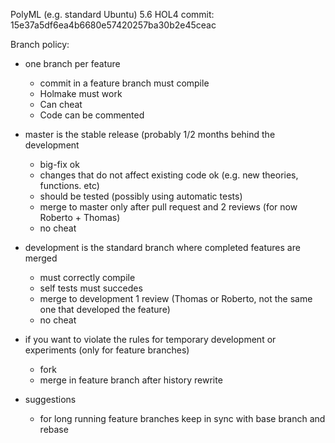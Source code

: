 PolyML (e.g. standard Ubuntu) 5.6
HOL4 commit: 15e37a5df6ea4b6680e57420257ba30b2e45ceac

Branch policy:
* one branch per feature
  * commit in a feature branch must compile
  * Holmake must work
  * Can cheat
  * Code can be commented
* master is the stable release (probably 1/2 months behind the development
  * big-fix ok
  * changes that do not affect existing code ok (e.g. new theories, functions. etc)
  * should be tested (possibly using automatic tests)
  * merge to master only after pull request and 2 reviews (for now Roberto + Thomas)
  * no cheat
* development is the standard branch where completed features are merged
  * must correctly compile
  * self tests must succedes
  * merge to development 1 review (Thomas or Roberto, not the same one that developed the feature)
  * no cheat

* if you want to violate the rules for temporary development or experiments (only for feature branches)
  * fork
  * merge in feature branch after history rewrite

* suggestions
  * for long running feature branches keep in sync with base branch and rebase
  
